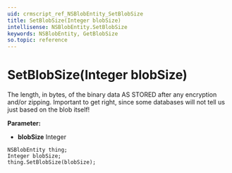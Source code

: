 ```yaml
---
uid: crmscript_ref_NSBlobEntity_SetBlobSize
title: SetBlobSize(Integer blobSize)
intellisense: NSBlobEntity.SetBlobSize
keywords: NSBlobEntity, GetBlobSize
so.topic: reference
---
```


# SetBlobSize(Integer blobSize)

The length, in bytes, of the binary data AS STORED after any encryption and/or zipping. Important to get right, since some databases will not tell us just based on the blob itself!

**Parameter:** 
 - **blobSize** Integer

```crmscript
NSBlobEntity thing;
Integer blobSize;
thing.SetBlobSize(blobSize);
```

